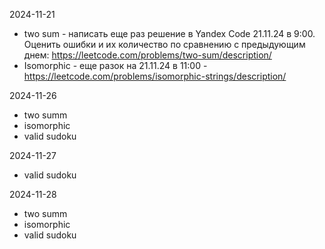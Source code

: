 2024-11-21
- two sum - написать еще раз решение в Yandex Code 21.11.24 в 9:00. Оценить ошибки и их количество по сравнению с предыдующим днем: https://leetcode.com/problems/two-sum/description/
- Isomorphic - еще разок на 21.11.24 в 11:00 - https://leetcode.com/problems/isomorphic-strings/description/

2024-11-26
- two summ
- isomorphic
- valid sudoku

2024-11-27
- valid sudoku

2024-11-28
- two summ
- isomorphic
- valid sudoku